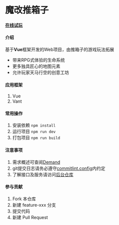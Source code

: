 # 魔改推箱子

#### [在线试玩](http://aring1998.gitee.io/sokoban-online/)

#### 介绍
基于**Vue**框架开发的Web项目，由推箱子的游戏玩法拓展
* 带来RPG式体验的生命系统
* 更多独具匠心的地图元素
* 允许玩家天马行空的创意工坊

#### 应用框架
1. Vue
2. Vant

#### 常用操作
1. 安装依赖 `npm install`
2. 运行项目 `npm run dev`
3. 打包项目 `npm run build`

#### 注意事项
1. 需求概述可查阅[Demand](/docs/Demand.md)
2. git提交日志请务必遵守[commitlint.config](/commitlint.config.js)内约定
3. 了解接口及服务请访问[后台仓库](https://gitee.com/funzeros/box-man)

#### 参与贡献
1. Fork 本仓库
2. 新建 feature-xxx 分支
3. 提交代码
4. 新建 Pull Request
